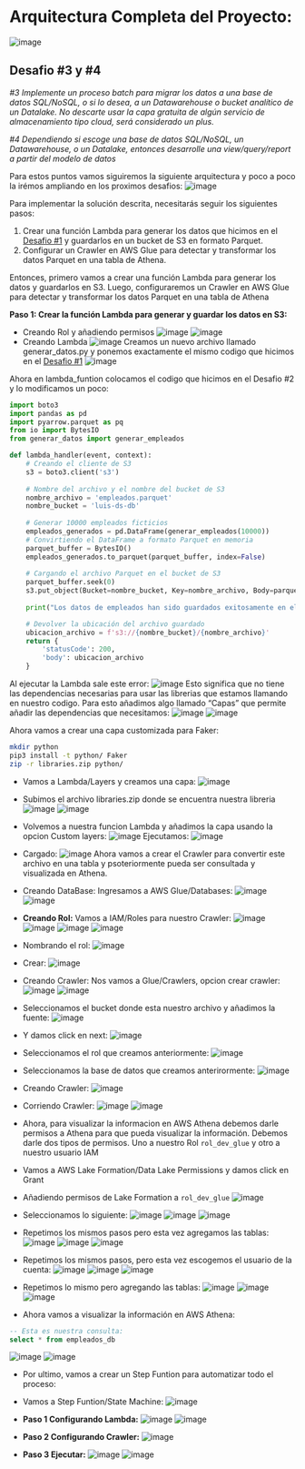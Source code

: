 # Arquitectura Completa del Proyecto:
![image](https://github.com/1treu1/API-Empleados/assets/71142778/4146a723-2871-4c25-8fcd-106556df7c34)

## Desafio #3 y #4

*#3 Implemente un proceso batch para migrar los datos a una base de datos SQL/NoSQL, o si lo desea, a un Datawarehouse o bucket analítico de un Datalake. No descarte usar la capa gratuita de algún servicio de almacenamiento tipo cloud, será considerado un plus.*

*#4 Dependiendo si escoge una base de datos SQL/NoSQL, un Datawarehouse, o un Datalake, entonces desarrolle una view/query/report a partir del modelo de datos*

Para estos puntos vamos siguiremos la siguiente arquitectura y poco a poco la irémos ampliando en los proximos desafios:
![image](https://github.com/1treu1/API-Empleados/assets/71142778/cb9de9f1-3b3b-44ba-a3a8-c24fe06439ac)

Para implementar la solución descrita, necesitarás seguir los siguientes pasos:

1. Crear una función Lambda para generar los datos que hicimos en el [Desafio #1](https://www.notion.so/PRUEBA-T-CNICA-INGENIERIA-DE-DATOS-ClOUD-LABS-c0c66396f7764631bb307487a12a13d5?pvs=21) y guardarlos en un bucket de S3 en formato Parquet.
2. Configurar un Crawler en AWS Glue para detectar y transformar los datos Parquet en una tabla de Athena.

Entonces, primero vamos a crear una función Lambda para generar los datos y guardarlos en S3. Luego, configuraremos un Crawler en AWS Glue para detectar y transformar los datos Parquet en una tabla de Athena

**Paso 1: Crear la función Lambda para generar y guardar los datos en S3:**

- Creando Rol y añadiendo permisos
![image](https://github.com/1treu1/API-Empleados/assets/71142778/6b2f8a3b-de19-458d-b19e-45e5ea97c914)
![image](https://github.com/1treu1/API-Empleados/assets/71142778/69a751f6-7d87-4e9e-b3b0-cec5120ad357)
- Creando Lambda
![image](https://github.com/1treu1/API-Empleados/assets/71142778/3f106c4f-84ee-4cfb-bcaf-553f96fdbb05)
Creamos un nuevo archivo llamado generar_datos.py y ponemos exactamente el mismo codigo que hicimos en el [Desafio #1](https://www.notion.so/PRUEBA-T-CNICA-INGENIERIA-DE-DATOS-ClOUD-LABS-c0c66396f7764631bb307487a12a13d5?pvs=21)
![image](https://github.com/1treu1/API-Empleados/assets/71142778/b26d6862-d24d-4774-a082-46fe0333181c)


Ahora en lambda_funtion colocamos el codigo que hicimos en el Desafio #2 y lo modificamos un poco:

```python
import boto3
import pandas as pd
import pyarrow.parquet as pq
from io import BytesIO
from generar_datos import generar_empleados

def lambda_handler(event, context):
    # Creando el cliente de S3
    s3 = boto3.client('s3')
    
    # Nombre del archivo y el nombre del bucket de S3
    nombre_archivo = 'empleados.parquet'
    nombre_bucket = 'luis-ds-db'
    
    # Generar 10000 empleados ficticios
    empleados_generados = pd.DataFrame(generar_empleados(10000))
    # Convirtiendo el DataFrame a formato Parquet en memoria
    parquet_buffer = BytesIO()
    empleados_generados.to_parquet(parquet_buffer, index=False)
    
    # Cargando el archivo Parquet en el bucket de S3
    parquet_buffer.seek(0)
    s3.put_object(Bucket=nombre_bucket, Key=nombre_archivo, Body=parquet_buffer)
    
    print("Los datos de empleados han sido guardados exitosamente en el bucket")

    # Devolver la ubicación del archivo guardado
    ubicacion_archivo = f's3://{nombre_bucket}/{nombre_archivo}'
    return {
        'statusCode': 200,
        'body': ubicacion_archivo
    }
```

Al ejecutar la Lambda sale este error:
![image](https://github.com/1treu1/API-Empleados/assets/71142778/bfdc3a60-91cc-44ea-9edc-5287ee8bf162)
Esto significa que no tiene las dependencias necesarias para usar las librerias que estamos llamando en nuestro codigo. Para esto añadimos algo llamado “Capas” que permite añadir las dependencias que necesitamos:
![image](https://github.com/1treu1/API-Empleados/assets/71142778/a136067e-ddda-4a36-b33f-7cf10b371e9b)
![image](https://github.com/1treu1/API-Empleados/assets/71142778/d683559c-04ce-4076-909f-081c99a253a4)

Ahora vamos a crear una capa customizada para Faker:

```bash
mkdir python
pip3 install -t python/ Faker
zip -r libraries.zip python/
```
- Vamos a Lambda/Layers y creamos una capa:
![image](https://github.com/1treu1/API-Empleados/assets/71142778/10739add-01ad-4bea-a855-3e58f3574d73)
- Subimos el archivo libraries.zip donde se encuentra nuestra libreria
![image](https://github.com/1treu1/API-Empleados/assets/71142778/8019f457-1347-4ea5-981e-4c20bf7b2be5)
![image](https://github.com/1treu1/API-Empleados/assets/71142778/44db2e56-e2d4-425d-a647-36983d8ac1d7)
- Volvemos a nuestra funcion Lambda y añadimos la capa usando la opcion Custom layers:
![image](https://github.com/1treu1/API-Empleados/assets/71142778/55493ed1-96ca-4188-a1b6-37be0ef01fa4)
Ejecutamos:
![image](https://github.com/1treu1/API-Empleados/assets/71142778/62e78dde-7ced-4ade-af27-35dcf0b16b68)
- Cargado:
![image](https://github.com/1treu1/API-Empleados/assets/71142778/c692bf7e-2d11-434e-8c4c-2d675b2167f1)
Ahora vamos a crear el Crawler para convertir este archivo en una tabla y psoteriormente pueda ser consultada y visualizada en Athena.

- Creando DataBase: Ingresamos a AWS Glue/Databases:
![image](https://github.com/1treu1/API-Empleados/assets/71142778/59478fb5-6ab5-48bf-909a-ddb9a561d50a)
![image](https://github.com/1treu1/API-Empleados/assets/71142778/88117da1-0681-4109-9576-9af87e505838)
- **Creando Rol:** Vamos a IAM/Roles para nuestro Crawler:
![image](https://github.com/1treu1/API-Empleados/assets/71142778/accd5d80-1868-4149-b0b9-ab7d29a58a19)
![image](https://github.com/1treu1/API-Empleados/assets/71142778/2da7c71b-6370-45aa-8ff0-ff3416400d34)
![image](https://github.com/1treu1/API-Empleados/assets/71142778/17de2b2f-fd2c-427c-898c-aeb2facb821a)
![image](https://github.com/1treu1/API-Empleados/assets/71142778/cfbad945-1436-45bc-b2c7-d8665ad607ae)
- Nombrando el rol:
![image](https://github.com/1treu1/API-Empleados/assets/71142778/09292f04-98f0-4322-92dd-a5eb2d85c8d2)
- Crear:
![image](https://github.com/1treu1/API-Empleados/assets/71142778/dd4e5189-2df4-49d2-adfb-e67df2616531)
- Creando Crawler: Nos vamos a Glue/Crawlers, opcion crear crawler:
![image](https://github.com/1treu1/API-Empleados/assets/71142778/a007c9db-3cc1-4913-a4de-f1eaf04f74a2)
![image](https://github.com/1treu1/API-Empleados/assets/71142778/8589da16-29d3-45b4-8dda-28c4f7c4ca33)
- Seleccionamos el bucket donde esta nuestro archivo y añadimos la fuente:
![image](https://github.com/1treu1/API-Empleados/assets/71142778/ce38d967-2297-4fc1-b44a-a31552014ddc)
- Y damos click en next:
![image](https://github.com/1treu1/API-Empleados/assets/71142778/5a9fe7e2-af8d-4af6-bcd4-75c17895bd7c)
- Seleccionamos el rol que creamos anteriormente:
![image](https://github.com/1treu1/API-Empleados/assets/71142778/07d9ac61-184c-459a-9c75-765548d35e50)
- Seleccionamos la base de datos que creamos anterirormente:
![image](https://github.com/1treu1/API-Empleados/assets/71142778/8edef6f6-cd42-41af-a162-5c5cf5c94e12)
- Creando Crawler:
![image](https://github.com/1treu1/API-Empleados/assets/71142778/d9b0a300-f7fd-43ad-b1e5-d6c505fb0b4e)
- Corriendo Crawler:
![image](https://github.com/1treu1/API-Empleados/assets/71142778/a32bbb2f-3136-4643-80a6-190946169ded)
![image](https://github.com/1treu1/API-Empleados/assets/71142778/afb8cb1e-9c40-4465-8836-eee79bc6d539)
- Ahora, para visualizar la informacion en AWS Athena debemos darle permisos a Athena para que pueda visualizar la información. Debemos darle dos tipos de permisos. Uno a nuestro Rol `rol_dev_glue` y otro a nuestro usuario IAM
- Vamos a AWS Lake Formation/Data Lake Permissions y damos click en Grant
- Añadiendo permisos de Lake Formation a `rol_dev_glue`
![image](https://github.com/1treu1/API-Empleados/assets/71142778/4783b2ee-4952-4a72-9849-d778c3147d4f)
- Seleccionamos lo siguiente:
![image](https://github.com/1treu1/API-Empleados/assets/71142778/b7e150ca-ef11-4d2c-b21e-678dc7959b85)
![image](https://github.com/1treu1/API-Empleados/assets/71142778/1f041d94-002b-4dda-acd6-b201eeaa7b51)
![image](https://github.com/1treu1/API-Empleados/assets/71142778/188beaae-4ba9-4bab-85a2-829cceb46aba)
- Repetimos los mismos pasos pero esta vez agregamos las tablas:
![image](https://github.com/1treu1/API-Empleados/assets/71142778/97500d51-d207-4edf-867b-c5eb5d542ac8)
![image](https://github.com/1treu1/API-Empleados/assets/71142778/8e749c86-c313-4155-a98b-f0b1523b6ae6)
![image](https://github.com/1treu1/API-Empleados/assets/71142778/bb99fbbe-35f9-476e-95ab-c1520f76d2fd)
- Repetimos los mismos pasos, pero esta vez escogemos el usuario de la cuenta:
![image](https://github.com/1treu1/API-Empleados/assets/71142778/7c509c21-9f08-471c-a3d7-bae0d1a12add)
![image](https://github.com/1treu1/API-Empleados/assets/71142778/17bac52b-c236-4bc0-abba-ead54d3dc6f2)
![image](https://github.com/1treu1/API-Empleados/assets/71142778/7a0094da-c253-4d34-bc49-49110b1f94dd)
- Repetimos lo mismo pero agregando las tablas:
![image](https://github.com/1treu1/API-Empleados/assets/71142778/8e36e731-92ef-40b1-87c0-a44dbfb8188a)
![image](https://github.com/1treu1/API-Empleados/assets/71142778/97714aaf-e297-48bd-a5d9-5ea457ad4883)
![image](https://github.com/1treu1/API-Empleados/assets/71142778/d669637f-3197-4ac5-9294-daf742651255)
- Ahora vamos a visualizar la información en AWS Athena:

```sql
-- Esta es nuestra consulta:
select * from empleados_db
```
![image](https://github.com/1treu1/API-Empleados/assets/71142778/b8e59fa2-7a29-424c-9447-dad6f2fae2a4)
![image](https://github.com/1treu1/API-Empleados/assets/71142778/a19ef320-4a26-4fab-a08a-c513ef444fa7)
- Por ultimo, vamos a crear un Step Funtion para automatizar todo el proceso:
- Vamos a Step Funtion/State Machine:
![image](https://github.com/1treu1/API-Empleados/assets/71142778/08ce56d6-53ba-4b23-8ee2-a1a42782ece8)
- **Paso 1 Configurando Lambda:**
![image](https://github.com/1treu1/API-Empleados/assets/71142778/e7f38b90-d1da-4f1a-9968-f6316562f1c9)
![image](https://github.com/1treu1/API-Empleados/assets/71142778/2621af3a-e300-4e54-a6d8-ce1d354c124e)
- **Paso 2 Configurando Crawler:**
![image](https://github.com/1treu1/API-Empleados/assets/71142778/a07099d9-5ed5-4cce-ba62-c11c53fa5950)


- **Paso 3 Ejecutar:**
![image](https://github.com/1treu1/API-Empleados/assets/71142778/0e2e1152-029c-4e23-bdd3-983114efd8a7)
![image](https://github.com/1treu1/API-Empleados/assets/71142778/e9f09de5-757c-4b8b-9d7d-571111f59f1f)

